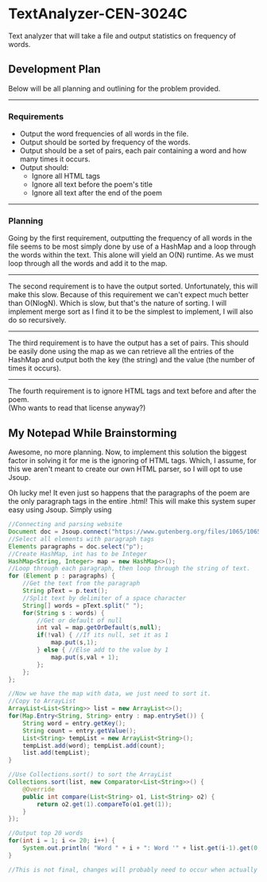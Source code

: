
  
# TextAnalyzer-CEN-3024C

Text analyzer that will take a file and output statistics on frequency of words.
## Development Plan
Below will be all planning and outlining for the problem provided.
<hr>

### Requirements
- Output the word frequencies of all words in the file.
- Output should be sorted by frequency of the words.
- Output should be a set of pairs, each pair containing a word and how many times it occurs.
- Output should:
	- Ignore all HTML tags
	- Ignore all text before the poem's title
	- Ignore all text after the end of the poem
<hr>

### Planning
Going by the first requirement, outputting the frequency of all words in the file seems to be most simply done by use of a HashMap and a loop through the words within the text. This alone will yield an O(N) runtime. As we must loop through all the words and add it to the map.<br><hr>

The second requirement is to have the output sorted. Unfortunately, this will make this slow. Because of this requirement we can't expect much better than O(NlogN). Which is slow, but that's the nature of sorting. I will implement merge sort as I find it to be the simplest to implement, I will also do so recursively.<br><hr>

The third requirement is to have the output has a set of pairs. This should be easily
done using the map as we can retrieve all the entries of the HashMap and output both the key (the string) and the value (the number of times it occurs).<br><hr>

The fourth requirement is to ignore HTML tags and text before and after the poem.<br/>(Who wants to read that license anyway?)

## My Notepad While Brainstorming
Awesome, no more planning. Now, to implement this solution the biggest factor in solving it for me is the ignoring of HTML tags. Which, I assume, for this we aren't meant to create our own HTML parser, so I will opt to use Jsoup. 

Oh lucky me! It even just so happens that the paragraphs of the poem are the only paragraph tags in the entire .html! This will make this system super easy using Jsoup. Simply using 
```java
//Connecting and parsing website
Document doc = Jsoup.connect("https://www.gutenberg.org/files/1065/1065-h/1065-h.htm").get();
//Select all elements with paragraph tags
Elements paragraphs = doc.select("p");
//Create HashMap, int has to be Integer
HashMap<String, Integer> map = new HashMap<>();
//Loop through each paragraph, then loop through the string of text.
for (Element p : paragraphs) {
	//Get the text from the paragraph
	String pText = p.text();
	//Split text by delimiter of a space character
	String[] words = pText.split(" ");
	for(String s : words) {
		//Get or default of null
		int val = map.getOrDefault(s,null);
		if(!val) { //If its null, set it as 1
			map.put(s,1);
		} else { //Else add to the value by 1
			map.put(s,val + 1);
		};
	};
};

//Now we have the map with data, we just need to sort it.
//Copy to ArrayList
ArrayList<List<String>> list = new ArrayList<>();
for(Map.Entry<String, String> entry : map.entrySet()) {
	String word = entry.getKey();
	String count = entry.getValue();
	List<String> tempList = new ArrayList<String>();
	tempList.add(word); tempList.add(count);
	list.add(tempList);
}

//Use Collections.sort() to sort the ArrayList
Collections.sort(list, new Comparator<List<String>>() {
	@Override
	public int compare(List<String> o1, List<String> o2) {
		return o2.get(1).compareTo(o1.get(1));
	}
});

//Output top 20 words
for(int i = 1; i <= 20; i++) {
	System.out.println( "Word " + i + ": Word '" + list.get(i-1).get(0) + "' Count " + list.get(i-1).get(1) );
}

//This is not final, changes will probably need to occur when actually writing the code.
```
